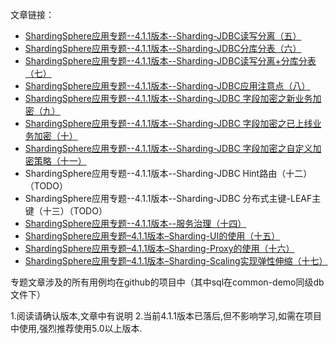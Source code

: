 文章链接：

 - [ShardingSphere应用专题--4.1.1版本--Sharding-JDBC读写分离（五）](https://blog.csdn.net/qq_31457665/article/details/115217056)
 - [ShardingSphere应用专题--4.1.1版本--Sharding-JDBC分库分表（六）](https://blog.csdn.net/qq_31457665/article/details/115219306)
 - [ShardingSphere应用专题--4.1.1版本--Sharding-JDBC读写分离+分库分表（七）](https://blog.csdn.net/qq_31457665/article/details/115301416)
 - [ShardingSphere应用专题--4.1.1版本--Sharding-JDBC应用注意点（八）](https://blog.csdn.net/qq_31457665/article/details/115302413)
 - [ShardingSphere应用专题--4.1.1版本--Sharding-JDBC 字段加密之新业务加密（九）](https://blog.csdn.net/qq_31457665/article/details/115307627)
 - [ShardingSphere应用专题--4.1.1版本--Sharding-JDBC 字段加密之已上线业务加密（十）](https://blog.csdn.net/qq_31457665/article/details/115325042)
 - [ShardingSphere应用专题--4.1.1版本--Sharding-JDBC 字段加密之自定义加密策略（十一）](https://blog.csdn.net/qq_31457665/article/details/115325098)
 - ShardingSphere应用专题--4.1.1版本--Sharding-JDBC Hint路由（十二）（TODO）
 - ShardingSphere应用专题--4.1.1版本--Sharding-JDBC 分布式主键-LEAF主键（十三）（TODO）
 - [ShardingSphere应用专题--4.1.1版本--服务治理（十四）](https://blog.csdn.net/qq_31457665/article/details/115331685)
 - [ShardingSphere应用专题–4.1.1版本–Sharding-UI的使用（十五）](https://blog.csdn.net/qq_31457665/article/details/115335439)
 - [ShardingSphere应用专题–4.1.1版本–Sharding-Proxy的使用（十六）](https://blog.csdn.net/qq_31457665/article/details/115336591)
 - [ShardingSphere应用专题–4.1.1版本–Sharding-Scaling实现弹性伸缩（十七）](https://blog.csdn.net/qq_31457665/article/details/115336660)

专题文章涉及的所有用例均在github的项目中（其中sql在common-demo同级db文件下）


1.阅读请确认版本,文章中有说明
2.当前4.1.1版本已落后,但不影响学习,如需在项目中使用,强烈推荐使用5.0以上版本.
